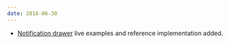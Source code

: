 ```yaml
---
date: 2016-06-30
---
```

<ul>
  <li><a href="{{site.baseurl}}pattern-library/communication/notification-drawer/">Notification drawer</a> live examples and reference implementation added.</li>
</ul>
